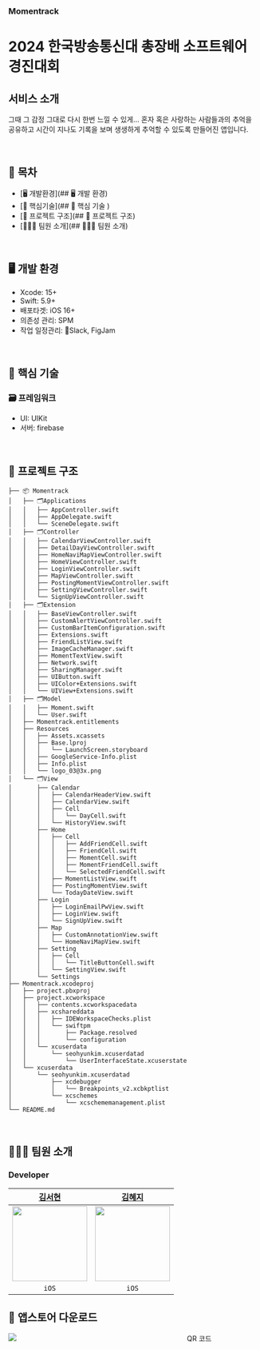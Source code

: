 ### Momentrack

# 2024 한국방송통신대 총장배 소프트웨어경진대회

## 서비스 소개

그때 그 감정 그대로 다시 한번 느낄 수 있게…
혼자 혹은 사랑하는 사람들과의 추억을 공유하고
시간이 지나도 기록을 보며 생생하게 추억할 수 있도록 만들어진 앱입니다.

<br>

## 📑 목차

- [🖥️ 개발환경](## 🖥️ 개발 환경)
- [🔑 핵심기술](## 🔑 핵심 기술 )
- [🔭 프로젝트 구조](## 🔭 프로젝트 구조)
- [🧑🏻‍💻 팀원 소개](## 🧑🏻‍💻 팀원 소개)

<br>

## 🖥️ 개발 환경

- Xcode: 15+
- Swift: 5.9+
- 배포타겟: iOS 16+
- 의존성 관리: SPM
- 작업 일정관리: Slack, FigJam

<br>

## 🔑 핵심 기술 

### 🗃️ 프레임워크
- UI: UIKit
- 서버: firebase



<br>

## 🔭 프로젝트 구조
```
├── 📦 Momentrack
│   ├── 🗂️Applications
│   │   ├── AppController.swift
│   │   ├── AppDelegate.swift
│   │   └── SceneDelegate.swift
│   ├── 🗂️Controller
│   │   ├── CalendarViewController.swift
│   │   ├── DetailDayViewController.swift
│   │   ├── HomeNaviMapViewController.swift
│   │   ├── HomeViewController.swift
│   │   ├── LoginViewController.swift
│   │   ├── MapViewController.swift
│   │   ├── PostingMomentViewController.swift
│   │   ├── SettingViewController.swift
│   │   └── SignUpViewController.swift
│   ├── 🗂️Extension
│   │   ├── BaseViewController.swift
│   │   ├── CustomAlertViewController.swift
│   │   ├── CustomBarItemConfiguration.swift
│   │   ├── Extensions.swift
│   │   ├── FriendListView.swift
│   │   ├── ImageCacheManager.swift
│   │   ├── MomentTextView.swift
│   │   ├── Network.swift
│   │   ├── SharingManager.swift
│   │   ├── UIButton.swift
│   │   ├── UIColor+Extensions.swift
│   │   └── UIView+Extensions.swift
│   ├── 🗂️Model
│   │   ├── Moment.swift
│   │   └── User.swift
│   ├── Momentrack.entitlements
│   ├── Resources
│   │   ├── Assets.xcassets
│   │   ├── Base.lproj
│   │   │   └── LaunchScreen.storyboard
│   │   ├── GoogleService-Info.plist
│   │   ├── Info.plist
│   │   └── logo_03@3x.png
│   └── 🗂️View
│       ├── Calendar
│       │   ├── CalendarHeaderView.swift
│       │   ├── CalendarView.swift
│       │   ├── Cell
│       │   │   └── DayCell.swift
│       │   └── HistoryView.swift
│       ├── Home
│       │   ├── Cell
│       │   │   ├── AddFriendCell.swift
│       │   │   ├── FriendCell.swift
│       │   │   ├── MomentCell.swift
│       │   │   ├── MomentFriendCell.swift
│       │   │   └── SelectedFriendCell.swift
│       │   ├── MomentListView.swift
│       │   ├── PostingMomentView.swift
│       │   └── TodayDateView.swift
│       ├── Login
│       │   ├── LoginEmailPwView.swift
│       │   ├── LoginView.swift
│       │   └── SignUpView.swift
│       ├── Map
│       │   ├── CustomAnnotationView.swift
│       │   └── HomeNaviMapView.swift
│       ├── Setting
│       │   ├── Cell
│       │   │   └── TitleButtonCell.swift
│       │   └── SettingView.swift
│       └── Settings
├── Momentrack.xcodeproj
│   ├── project.pbxproj
│   ├── project.xcworkspace
│   │   ├── contents.xcworkspacedata
│   │   ├── xcshareddata
│   │   │   ├── IDEWorkspaceChecks.plist
│   │   │   └── swiftpm
│   │   │       ├── Package.resolved
│   │   │       └── configuration
│   │   └── xcuserdata
│   │       └── seohyunkim.xcuserdatad
│   │           └── UserInterfaceState.xcuserstate
│   └── xcuserdata
│       └── seohyunkim.xcuserdatad
│           ├── xcdebugger
│           │   └── Breakpoints_v2.xcbkptlist
│           └── xcschemes
│               └── xcschememanagement.plist
└── README.md

```

<br>

## 👩🏻‍💻 팀원 소개

### Developer

[김서현](https://github.com/cestbonciel)|[김혜지](https://github.com/hyeji-K)|
|:---:|:---:|
|<img src="https://github.com/user-attachments/assets/607cff72-f373-4aed-9e3f-8397daea9de2" width=150>|<img src="https://dummyimage.com/150x150/000/fff&text=momentrack" width=150>|
|`iOS`|`iOS`|

##  앱스토어 다운로드
<div align="center" style="display: block; margin: 0 auto; width: 750px;">
  <img src="https://github.com/user-attachments/assets/87e1037b-bed1-4170-81a9-e6752966323e" alt="QR 코드" style="display: block; margin: 0 auto;">
</div>
